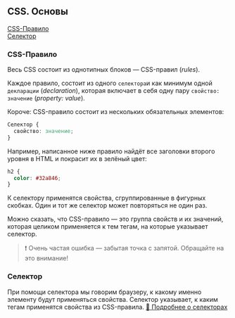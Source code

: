 ## CSS. Основы

<!-- TODO полная проверка -->
<!-- TODO ДВОЙНОЕ ТИРЕ CSS?? -->

[CSS-Правило](#css-правила)  
[Селектор](#селектор)

### CSS-Правило

Весь CSS состоит из однотипных блоков — CSS-правил (_rules_).

Каждое правило, состоит из одного `селектора`и как минимум одной `декларации` (_declaration_), которая включает в себя одну пару `свойство: значение` (_property: value_).

Короче: CSS-правило состоит из нескольких обязательных элементов:

```css
Селектор {
  свойство: значение;
}
```

Например, написанное ниже правило найдёт все заголовки второго уровня в HTML и покрасит их в зелёный цвет:

```css
h2 {
  color: #32a846;
}
```

К селектору применятся свойства, сгруппированные в фигурных скобках. Один и тот же селектор может повторяться не один раз.

Можно сказать, что CSS-правило — это группа свойств и их значений, которая целиком применяется к тем тегам, на которые указывает селектор.

> ❗ Очень частая ошибка — забытая точка с запятой. Обращайте на это внимание!

### Селектор

При помощи селектора мы говорим браузеру, к какому именно элементу будут применяться свойства. Селектор указывает, к каким тегам применятся свойства из CSS-правила.
[🔗 Подробнее о селекторах](css-selectors.md)
